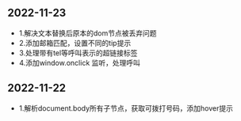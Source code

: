 ## 2022-11-23

- 1.解决文本替换后原本的dom节点被丢弃问题
- 2.添加邮箱匹配，设置不同的tip提示
- 3.处理带有tel等呼叫表示的超链接标签
- 4.添加window.onclick 监听，处理呼叫

## 2022-11-22

- 1.解析document.body所有子节点，获取可拨打号码，添加hover提示
